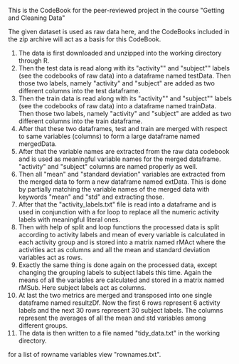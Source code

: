 This is the CodeBook for the peer-reviewed project in the course "Getting and Cleaning Data"


The given dataset is used as raw data here, and the CodeBooks included in the zip archive
will act as a basis for this CodeBook.


1. The data is first downloaded and unzipped into the working directory through R.
2. Then the test data is read along with its "activity"" and "subject"" labels (see the codebooks of raw data) into a dataframe named testData. Then those two labels, namely "activity" and "subject" are added as two different columns into the test dataframe.
3. Then the train data is read along with its "activity"" and "subject"" labels (see the codebooks of raw data) into a dataframe named trainData. Then those two labels, namely "activity" and "subject" are added as two different columns into the train dataframe.
4. After that these two dataframes, test and train are merged with respect to same
variables (columns) to form a large dataframe named mergedData.
5. After that the variable names are extracted from the raw data codebook and is used
as meaningful variable names for the merged dataframe. "activity" and "subject" columns are named properly as well.
6. Then all "mean" and "standard deviation" variables are extracted from the merged data
to form a new dataframe named extData. This is done by partially matching the variable names of the merged data with keywords "mean" and "std" and extracting those.
7. After that the "activity_labels.txt" file is read into a dataframe and is used in
conjunction with a for loop to replace all the numeric activity labels with meaningful
literal ones.
8. Then with help of split and loop functions the processed data is split according to activity labels and mean of every variable is calculated in each activity group and is stored into a matrix named rMAct where the activities act as columns and all the mean and standard deviation variables act as rows. 
9. Exactly the same thing is done again on the processed data, except changing the grouping labels to subject labels this time. Again the means of all the variables are calculated and stored in a matrix named rMSub. Here subject labels act as columns.
10. At last the two metrics are merged and transposed into one single dataframe named resultzDf. Now the first 6 rows represent 6 activity labels and the next 30 rows represent 30 subject labels. The columns represent the averages of all the mean and std variables among different groups.
11. The data is then written to a file named "tidy_data.txt" in the working directory.

for a list of rowname variables view "rownames.txt".
